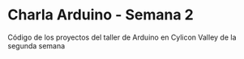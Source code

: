 Charla Arduino - Semana 2
================

Código de los proyectos del taller de Arduino en Cylicon Valley de la segunda semana

